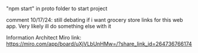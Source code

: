 "npm start" in proto folder to start project

comment 10/17/24: still debating if i want grocery store links for this web app. Very likely ill do something else with it

Information Architect Miro link: https://miro.com/app/board/uXjVLbUnHMw=/?share_link_id=264736766174
